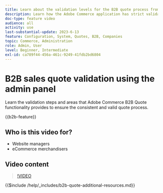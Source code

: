 ```yaml
---
title: Learn about the validation levels for the B2B quote process from the admin panel
description: Learn how the Adobe Commerce application has strict validation processes.  This video tutorial demonstrates the validation process from the Adobe Commerce admin panel to ensure the quoting procedure is valid and consistent
doc-type: feature video
audience: all
activity: use
last-substantial-update: 2023-6-13
feature: Configuration, System, Quotes, B2B, Companies
topic: Commerce, Administration
role: Admin, User
level: Beginner, Intermediate
exl-id: ca789f44-456a-461c-9249-41fdb2bd6804
---
```

# B2B sales quote validation using the admin panel

Learn the validation steps and areas that Adobe Commerce B2B Quote functionality provides to ensure the consistent and valid quote process.

{{b2b-feature}}

## Who is this video for?

- Website managers
- eCommerce merchandisers

## Video content

>[!VIDEO](https://video.tv.adobe.com/v/3420413?learn=on)

{{$include /help/_includes/b2b-quote-additional-resources.md}}
